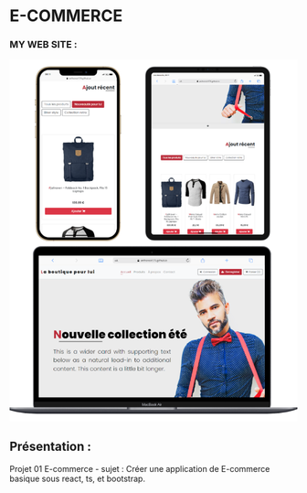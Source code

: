 # E-COMMERCE

### MY WEB SITE : 

![screen Site](./document/readmepicture.png)

## Présentation :

Projet 01 E-commerce - sujet : Créer une application de E-commerce basique sous react, ts, et bootstrap.
